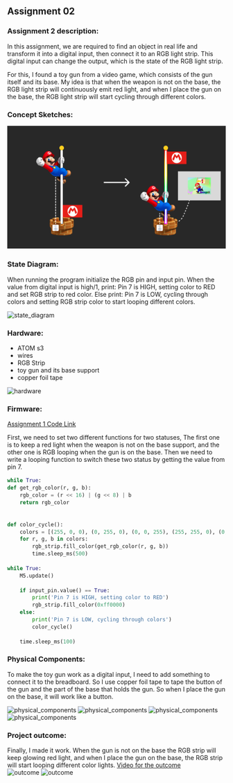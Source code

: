 ## Assignment 02
### Assignment 2 description:  
In this assignment, we are required to find an object in real life and transform it into a digital input, then connect it to an RGB light strip. This digital input can change the output, which is the state of the RGB light strip.  

For this, I found a toy gun from a video game, which consists of the gun itself and its base. My idea is that when the weapon is not on the base, the RGB light strip will continuously emit red light, and when I place the gun on the base, the RGB light strip will start cycling through different colors.  

### Concept Sketches:  
![concept_sketches](sketch.png)  

### State Diagram:  
When running the program initialize the RGB pin and input pin. When the value from digital input is high/1, print: Pin 7 is HIGH, setting color to RED and set RGB strip to red color. Else print: Pin 7 is LOW, cycling through colors and setting RGB strip color to start looping different colors.  

![state_diagram](State_Diagram.png)  

### Hardware:  
* ATOM s3
* wires
* RGB Strip
* toy gun and its base support
* copper foil tape

![hardware](hardware.jpg)  

### Firmware:
[Assignment 1 Code Link](hw.py)  

First, we need to set two different functions for two statuses, The first one is to keep a red light when the weapon is not on the base support, and the other one is RGB looping when the gun is on the base. Then we need to write a looping function to switch these two status by getting the value from pin 7.  

```Python
while True:
def get_rgb_color(r, g, b):
    rgb_color = (r << 16) | (g << 8) | b
    return rgb_color


def color_cycle():
    colors = [(255, 0, 0), (0, 255, 0), (0, 0, 255), (255, 255, 0), (0, 255, 255), (255, 0, 255)]
    for r, g, b in colors:
        rgb_strip.fill_color(get_rgb_color(r, g, b))
        time.sleep_ms(500)  

while True:
    M5.update()  

    if input_pin.value() == True:  
        print('Pin 7 is HIGH, setting color to RED')
        rgb_strip.fill_color(0xff0000)  
    else:  
        print('Pin 7 is LOW, cycling through colors')
        color_cycle()

    time.sleep_ms(100)  
```

### Physical Components:
To make the toy gun work as a digital input, I need to add something to connect it to the breadboard. So I use copper foil tape to tape the button of the gun and the part of the base that holds the gun. So when I place the gun on the base, it will work like a button.  

![physical_components](physical_components1.jpg)
![physical_components](physical_components2.jpg)
![physical_components](physical_components3.jpg)
![physical_components](physical_components4.jpg)

### Project outcome:
Finally, I made it work. When the gun is not on the base the RGB strip will keep glowing red light, and when I place the gun on the base, the RGB strip will start looping different color lights.
[Video for the outcome](outcome.mp4)  
![outcome](outcome1.jpg)
![outcome](outcome2.jpg)
